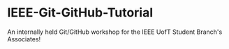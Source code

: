 # IEEE-Git-GitHub-Tutorial
An internally held Git/GitHub workshop for the IEEE UofT Student Branch's Associates!

